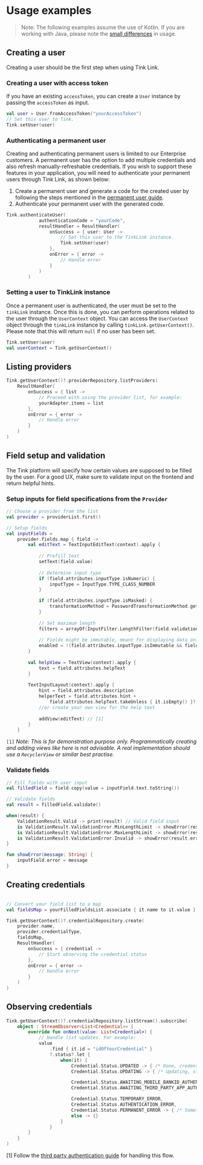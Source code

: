 # Usage examples
> Note: The following examples assume the use of Kotlin. If you are working with Java, please note the [small differences](../JAVA_API.md) in usage.
## Creating a user

Creating a user should be the first step when using Tink Link.

### Creating a user with access token

If you have an existing `accessToken`, you can create a `User` instance by passing the `accessToken` as input.

```kotlin
val user = User.fromAccessToken("yourAccessToken")
// Set this user to Tink.
Tink.setUser(user)
```

### Authenticating a permanent user

Creating and authenticating permanent users is limited to our Enterprise customers. A permanent user has the option to add multiple credentials and also refresh manually-refreshable credentials. 
If you wish to support these features in your application, you will need to authenticate your permanent users through Tink Link, as shown below:

1. Create a permanent user and generate a code for the created user by following the steps mentioned in the [permanent user guide](https://docs.tink.com/resources/tutorials/permanent-users).
2. Authenticate your permanent user with the generated code.

```kotlin
Tink.authenticateUser(
            authenticationCode = "yourCode",
            resultHandler = ResultHandler(
                onSuccess = { user: User ->
                    // Set this user to the TinkLink instance.
                    Tink.setUser(user)
                },
                onError = { error ->
                    // Handle error
                }
            )
        )
```
### Setting a user to TinkLink instance

Once a permanent user is authenticated, the user must be set to the `tinkLink` instance. Once this is done, you can perform operations related to the user through the `UserContext` object. 
You can access the `UserContext` object through the `tinkLink` instance by calling `tinkLink.getUserContext()`. Please note that this will return `null` if no user has been set.

```kotlin
Tink.setUser(user)
val userContext = Tink.getUserContext()
```

## Listing providers

```kotlin
Tink.getUserContext()?.providerRepository.listProviders(
    ResultHandler(
        onSuccess = { list ->
            // Proceed with using the provider list, for example:
            yourAdapter.items = list
        },
        onError = { error ->
            // Handle error
        }
    )
)
```

## Field setup and validation

The Tink platform will specify how certain values are supposed to be filled by the user. For a good UX, make sure to validate input on the frontend and return helpful hints.

### Setup inputs for field specifications from the `Provider`
```kotlin
// Choose a provider from the list
val provider = providerList.first()

// Setup fields
val inputFields = 
    provider.fields.map { field ->
        val editText = TextInputEditText(context).apply {
        
            // Prefill text
            setText(field.value)
            
            // Determine input type
            if (field.attributes.inputType.isNumeric) {
                inputType = InputType.TYPE_CLASS_NUMBER
            }

            if (field.attributes.inputType.isMasked) {
                transformationMethod = PasswordTransformationMethod.getInstance()
            }
            
            // Set maximum length
            filters = arrayOf(InputFilter.LengthFilter(field.validationRules.maxLength))
            
            // Fields might be immutable, meant for displaying data only
            enabled = !(field.attributes.inputType.isImmutable && field.value.isNotEmpty())
        }
        
        val helpView = TextView(context).apply {
            text = field.attributes.helpText
        }
        
        TextInputLayout(context).apply {
            hint = field.attributes.description
            helperText = field.attributes.hint +
                field.attributes.helpText.takeUnless { it.isEmpty() }?.let { "\n\n$it" }.orEmpty()
            //or create your own view for the help text
            
            addView(editText) // [1]
        }
    }
```
`[1]` _Note: This is for demonstration purpose only. Programmatically creating and adding views like here is not advisable. A real implementation should use a `RecyclerView` or similar best practise._

### Validate fields

```kotlin
// Fill fields with user input
val filledField = field.copy(value = inputField.text.toString())

// Validate fields
val result = filledField.validate()

when(result) {
    ValidationResult.Valid -> print(result) // Valid field input
    is ValidationResult.ValidationError.MinLengthLimit -> showError(result.errorMessage),
    is ValidationResult.ValidationError.MaxLengthLimit -> showError(result.errorMessage),
    is ValidationResult.ValidationError.Invalid -> showError(result.errorMessage)
}

fun showError(message: String) {
    inputField.error = message
}
```

## Creating credentials
```kotlin

// Convert your field list to a map
val fieldsMap = yourFilledFieldsList.associate { it.name to it.value }

Tink.getUserContext()?.credentialRepository.create(
    provider.name,
    provider.credentialType,
    fieldsMap,
    ResultHandler(
        onSuccess = { credential ->
            // Start observing the credential status
        },
        onError = { error ->
            // Handle error
        }
    )
)
```

## Observing credentials
```kotlin
Tink.getUserContext()?.credentialRepository.listStream().subscribe(
    object : StreamObserver<List<Credential>> {
        override fun onNext(value: List<Credential>) {
            // Handle list updates. For example:
            value
                .find { it.id = "idOfYourCredential" }
                ?.status?.let {
                    when(it) {
                        Credential.Status.UPDATED -> { /* Done, credential is added */ }
                        Credential.Status.UPDATING -> { /* Updating, statusPayload will contain more info */ }

                        Credential.Status.AWAITING_MOBILE_BANKID_AUTHENTICATION,
                        Credential.Status.AWAITING_THIRD_PARTY_APP_AUTHENTICATION -> { /* [1] */ }

                        Credential.Status.TEMPORARY_ERROR,
                        Credential.Status.AUTHENTICATION_ERROR,
                        Credential.Status.PERMANENT_ERROR -> { /* Something went wrong, handle error */ }
                        else -> {}
                    }
                }
        }
    }
)
```
[1] Follow the [third party authentication guide](/third-party-authentication.md) for handling this flow.




